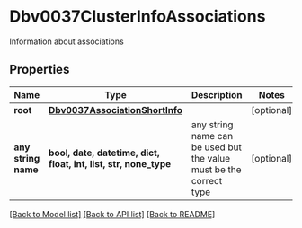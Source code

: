 # Dbv0037ClusterInfoAssociations

Information about associations

## Properties
Name | Type | Description | Notes
------------ | ------------- | ------------- | -------------
**root** | [**Dbv0037AssociationShortInfo**](Dbv0037AssociationShortInfo.md) |  | [optional] 
**any string name** | **bool, date, datetime, dict, float, int, list, str, none_type** | any string name can be used but the value must be the correct type | [optional]

[[Back to Model list]](../README.md#documentation-for-models) [[Back to API list]](../README.md#documentation-for-api-endpoints) [[Back to README]](../README.md)


